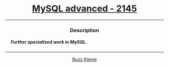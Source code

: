 # [<center>MySQL advanced - 2145</center>](https://intranet.hbtn.io/projects/2145)
 ---
 ### <center>Description</center> 
 ##### &emsp; Further specialized work in MySQL.
 ---
 [<center>Buzz Kleine</center>](https://github.com/conkobar)
